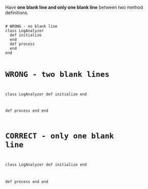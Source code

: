 Have **one blank line
and only one
blank line** between
two method definitions.

<Editor lang="ruby">
<code>
# WRONG - no blank line
class LogAnalyzer
  def initialize
  end
  def process
  end
end

# WRONG - two blank lines
class LogAnalyzer
  def initialize
  end


  def process
  end
end

# CORRECT - only one blank line
class LogAnalyzer
  def initialize
  end

  def process
  end
end
</code>
</Editor>